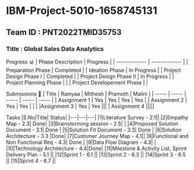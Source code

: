 # IBM-Project-5010-1658745131 
## Team ID : PNT2022TMID35753

### Title : Global Sales Data Analytics
Progress 📊
| Phase Description  | Progress |
| ------------- | ------------- |
| Preparation Phase  | Completed  |
| Ideation Phase  | In Progress |
| Project Design Phase I | Completed |
| Project Design Phase II | In Progress |
| Project Planning Phase  | |
| Project Developement Phase | |

Submissions
👤
| Title  | Ramyaa | Mithesh | Pramoth | Malini |
| ----- | ----- | ----- | ----- | ----- |
| Assignment 1 | Yes | Yes | Yes | Yes |
| Assignment 2 | Yes | Yes | | |
|Assignment 3 | Yes | Yes |||
| Assignment 4 |||||

Tasks
|S.No|Title| Status|
|---|---|---|
|1|Literature Survey - 2.1||
|2|Empathy Map - 2.3| Done|
|3|Brainstorming session - 2.5| |
|4|Proposed Solution Document - 3.1| Done |
|5|Solution Fit Document - 3.3| Done |
|6|Solution Architecture - 3.3 |Done|
|7|Customer Journey Map - 4.1||
|8|Functional and Non Functional Req - 4.3| Done |
|9|Data Flow Diagram - 4.3|  | 
|10|Technology Architecture - 4.4|Done|
|11|Milestone & Activity List, Sprint Delivery Plan - 5.1 ||
|12|Sprint 1 - 6.1 ||
|13|Sprint 2 - 6.3 ||
|14|Sprint 3 - 6.5 ||
|15|Sprint 4 - 6.7 ||



